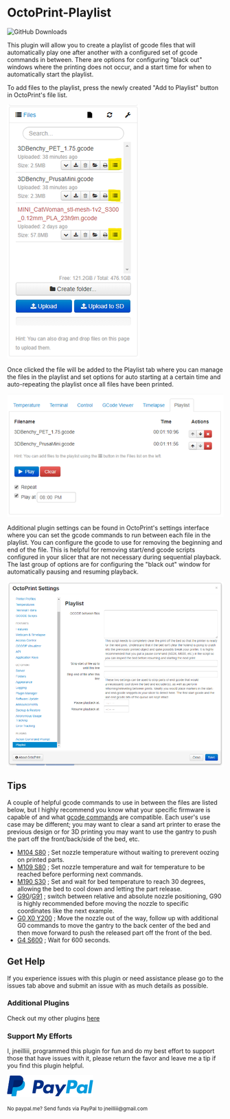# OctoPrint-Playlist

![GitHub Downloads](https://badgen.net/github/assets-dl/jneilliii/OctoPrint-Playlist/)

This plugin will allow you to create a playlist of gcode files that will automatically play one after another with a configured set of gcode commands in between. There are options for configuring "black out" windows where the printing does not occur, and a start time for when to automatically start the playlist.

To add files to the playlist, press the newly created "Add to Playlist" button in OctoPrint's file list.

![button](screenshot_button.png)

Once clicked the file will be added to the Playlist tab where you can manage the files in the playlist and set options for auto starting at a certain time and auto-repeating the playlist once all files have been printed.

![tab](screenshot_tab.png)

Additional plugin settings can be found in OctoPrint's settings interface where you can set the gcode commands to run between each file in the playlist. You can configure the gcode to use for removing the beginning and end of the file. This is helpful for removing start/end gcode scripts configured in your slicer that are not necessary during sequential playback. The last group of options are for configuring the "black out" window for automatically pausing and resuming playback. 

![setting](screenshot_settings.png)

## Tips

A couple of helpful gcode commands to use in between the files are listed below, but I highly recommend you know what your specific firmware is capable of and what [gcode commands](https://reprap.org/wiki/G-cod) are compatible. Each user's use case may be different; you may want to clear a sand art printer to erase the previous design or for 3D printing you may want to use the gantry to push the part off the front/back/side of the bed, etc.

* [M104 S80](https://reprap.org/wiki/G-code#M104:_Set_Extruder_Temperature) ; Set nozzle temperature without waiting to prerevent oozing on printed parts.
* [M109 S80](https://reprap.org/wiki/G-code#M109:_Set_Extruder_Temperature_and_Wait) ; Set nozzle temperature and wait for temperature to be reached before performing next commands.
* [M190 S30](https://reprap.org/wiki/G-code#M190:_Wait_for_bed_temperature_to_reach_target_temp) ; Set and wait for bed temperature to reach 30 degrees, allowing the bed to cool down and letting the part release.
* [G90](https://reprap.org/wiki/G-code#G90:_Set_to_Absolute_Positioning)/[G91](https://reprap.org/wiki/G-code#G91:_Set_to_Relative_Positioning) ; switch between relative and absolute nozzle positioning, G90 is highly recommended before moving the nozzle to specific coordinates like the next example.
* [G0 X0 Y200](https://reprap.org/wiki/G-code#G0_.26_G1:_Move) ; Move the nozzle out of the way, follow up with additional G0 commands to move the gantry to the back center of the bed and then move forward to push the released part off the front of the bed.
* [G4 S600](https://reprap.org/wiki/G-code#G4:_Dwell) ; Wait for 600 seconds.

## Get Help

If you experience issues with this plugin or need assistance please go to the issues tab above and submit an issue with as much details as possible.

### Additional Plugins

Check out my other plugins [here](https://plugins.octoprint.org/by_author/#jneilliii)

### Support My Efforts
I, jneilliii, programmed this plugin for fun and do my best effort to support those that have issues with it, please return the favor and leave me a tip if you find this plugin helpful.

[![paypal](paypal-with-text.png)](https://paypal.me/jneilliii)

<small>No paypal.me? Send funds via PayPal to jneilliii&#64;gmail&#46;com</small>
